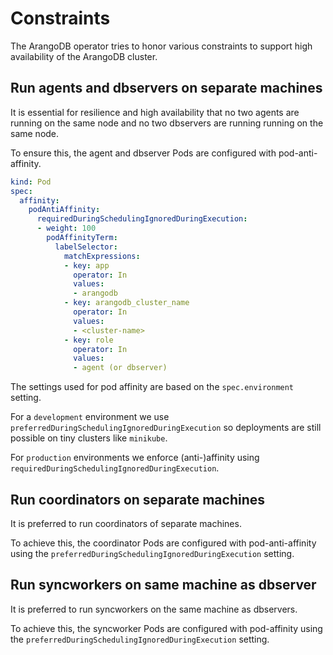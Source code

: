 # Constraints

The ArangoDB operator tries to honor various constraints to support high availability of
the ArangoDB cluster.

## Run agents and dbservers on separate machines

It is essential for resilience and high availability that no two agents
are running on the same node and no two dbservers are running running
on the same node.

To ensure this, the agent and dbserver Pods are configured with pod-anti-affinity.

```yaml
kind: Pod
spec:
  affinity:
    podAntiAffinity:
      requiredDuringSchedulingIgnoredDuringExecution:
      - weight: 100
        podAffinityTerm:
          labelSelector:
            matchExpressions:
            - key: app
              operator: In
              values:
              - arangodb
            - key: arangodb_cluster_name
              operator: In
              values:
              - <cluster-name>
            - key: role
              operator: In
              values:
              - agent (or dbserver)
```

The settings used for pod affinity are based on the `spec.environment` setting.

For a `development` environment we use `preferredDuringSchedulingIgnoredDuringExecution`
so deployments are still possible on tiny clusters like `minikube`.

For `production` environments we enforce (anti-)affinity using
`requiredDuringSchedulingIgnoredDuringExecution`.

## Run coordinators on separate machines

It is preferred to run coordinators of separate machines.

To achieve this, the coordinator Pods are configured with pod-anti-affinity
using the `preferredDuringSchedulingIgnoredDuringExecution` setting.

## Run syncworkers on same machine as dbserver

It is preferred to run syncworkers on the same machine as
dbservers.

To achieve this, the syncworker Pods are configured with pod-affinity
using the `preferredDuringSchedulingIgnoredDuringExecution` setting.
